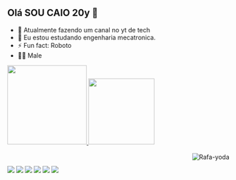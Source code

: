 ## Olá SOU CAIO 20y 👋

- 🔭 Atualmente fazendo um canal no yt de tech
- 🌱 Eu estou estudando engenharia mecatronica.
- ⚡ Fun fact: Roboto
- 👨‍💻 Male

 <div>
  <a href="https://github.com/Mr-R0B0T0">
  <img height="180em" src="https://github-readme-stats.vercel.app/api?username=Mr-R0B0T0&show_icons=true&theme=dark&include_all_commits=true&count_private=true"/>
  <img height="150em" src="https://github-readme-stats.vercel.app/api/top-langs/?username=Mr-R0B0T0&layout=compact&langs_count=7&theme=dark"/>
</div>

  <div style="display: inline_block"><br>
  <img align="right" alt="Rafa-yoda" src="https://cdn.discordapp.com/attachments/813425418585505802/890506522524786688/tumblr_mqu238Cng11rfw7flo1_400.gif">
</div>
  
  
 ##
  
  <div> 
  <a href="https://www.youtube.com/channel/UCNV_tyH1wNPV1GYMojRH59w" target="_blank"><img src="https://img.shields.io/badge/YouTube-FF0000?style=for-the-badge&logo=youtube&logoColor=white" target="_blank"></a>
  <a href="https://www.instagram.com/mrroboto__/" target="_blank"><img src="https://img.shields.io/badge/-Instagram-%23E4405F?style=for-the-badge&logo=instagram&logoColor=white" target="_blank"></a>
 	<a href="https://www.twitch.tv/mrroboto__" target="_blank"><img src="https://img.shields.io/badge/Twitch-9146FF?style=for-the-badge&logo=twitch&logoColor=white" target="_blank"></a>
 <a href="https://discord.gg/ry2KWZhVjs" target="_blank"><img src="https://img.shields.io/badge/Discord-7289DA?style=for-the-badge&logo=discord&logoColor=white" target="_blank"></a> 
  <a href = "mailto:caio.elias2@gmail.com"><img src="https://img.shields.io/badge/-Gmail-%23333?style=for-the-badge&logo=gmail&logoColor=white" target="_blank"></a>
  <a href="" target="_blank"><img src="https://img.shields.io/badge/-LinkedIn-%230077B5?style=for-the-badge&logo=linkedin&logoColor=white" target="_blank"></a> 
 

</div>

  
